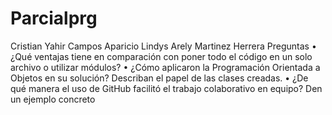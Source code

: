# Parcialprg
Cristian Yahir Campos Aparicio
Lindys Arely Martinez Herrera
Preguntas
• ¿Qué ventajas tiene en comparación con poner todo el código en
un solo archivo o utilizar módulos?
• ¿Cómo aplicaron la Programación Orientada a Objetos en su
solución? Describan el papel de las clases creadas.
• ¿De qué manera el uso de GitHub facilitó el trabajo colaborativo
en equipo? Den un ejemplo concreto
